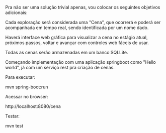 Pra não ser uma solução trivial apenas, vou colocar os seguintes objetivos adicionais:

Cada exploração será considerada uma "Cena", que ocorrerá e poderá ser acompanhada em tempo real, sendo identificada por um nome dado.

Haverá interface web gráfica para visualizar a cena no estágio atual, próximos passos, voltar e avançar com controles web fáceis de usar.

Todas as cenas serão armazenadas em um banco SQLLite.

Começando implementação com uma aplicação springboot como "Hello world", já com um serviço rest pra criação de cenas.

Para executar:

mvn spring-boot:run

Acessar no browser:

http://localhost:8080/cena

Testar:

mvn test
